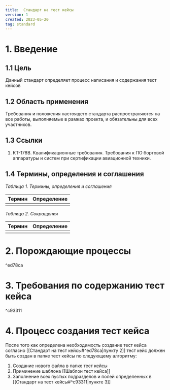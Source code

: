 ```yaml
---
title:  Стандарт на тест кейсы
version: 1
created: 2023-05-20
tag: standard
---
```


# 1. Введение

## 1.1 Цель

Данный стандарт определяет процесс написания и содержания тест кейсов

## 1.2 Область применения

Требования и положения настоящего стандарта распространяются на все работы, выполняемые в рамках проекта, и обязательны для всех участников.

## 1.3 Ссылки

1.  КТ-178В. Квалификационные требования. Требования к ПО бортовой аппаратуры и систем при сертификации авиационной техники.


## 1.4 Термины, определения и соглашения

*Таблица 1. Термины, определения и соглашения*

| Термин | Определение |
| ------ | ----------- |
|        |             |

*Таблица 2. Сокращения*

| Термин | Определение |
| ------ | ----------- |
|        |             |


# 2. Порождающие процессы

^ed78ca

# 3. Требования по содержанию тест кейса 

^c93311


# 4. Процесс создания тест кейса

После того как определена необходимость создание тест кейса согласно [[Стандарт на тест кейсы#^ed78ca|пункту 2]] тест кейс должен быть создан в папке тест кейсы по следующему алгоритму:
1. Создание нового файла в папке тест кейсы
2. Приминение шаблона [[Шаблон тест кейса]] 
3. Заполнение всех пустых подразделов и полей определенных в [[Стандарт на тест кейсы#^c93311|пункте 3]]
